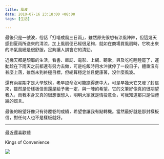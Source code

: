 ```yaml
---
title: 風波
date: 2010-07-16 23:18:00 +08:00
tags: [生活]

---
```


 最後只是一號波，俗話「打唔成風三日雨」，雖然原先很想有涼風陣陣，但這幾天感到夏雨所送來的清涼，加上風扇便已經很足夠，就如在商場買風扇時，它吹出來的冷氣風總是很舒服，足夠讓人誤會它的清勁。  
  
 近幾天都是頹靡的生活，看書、雜誌、電影、上網、聽歌，與及吃吃睡睡罷了，運動趁在下雨天之前都還有努力去做，可是吃飯時用水沖就停了一段日子，體重沒有甚麼上落，雖然未到終極目標，但總算穩定並且健康著，沒什麼風波。  
  
 還有兩星期才是大學放榜，老早認命沒可能跑得進中大，可是早幾天它又發了封信來，雖然是份樣板信但還是給予我一定，與一陣的希望。它的文筆好像真的很期望我入，而我本身又真的很想很想入，明明大家就是情投意合，可我知道那只是個禮貌的謊言。  
  
 最後的盼望好像只有待覆卷的成績，希望會讓我有點轉機。當然最好就是那封樣板信，對任何人也不是樣板就好。  
  
---

  
最近還喜歡聽  
  
Kings of Convenience  
  
![](//4.bp.blogspot.com/__SoxRxuWbIU/TEBtjZYkQrI/AAAAAAAAAKA/YR9HqPlhmsc/S350/front.jpg) 
